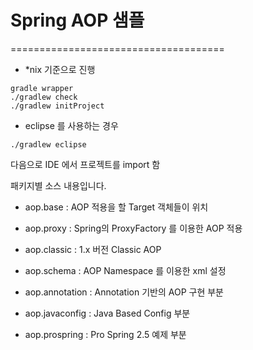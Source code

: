 # Spring AOP 샘플

=====================================

* *nix 기준으로 진행
```
gradle wrapper
./gradlew check
./gradlew initProject
```

* eclipse 를 사용하는 경우
```
./gradlew eclipse
```
다음으로 IDE 에서 프로젝트를 import 함



패키지별 소스 내용입니다.

* aop.base : AOP 적용을 할 Target 객체들이 위치

* aop.proxy : Spring의 ProxyFactory 를 이용한 AOP 적용

* aop.classic : 1.x 버전 Classic AOP

* aop.schema : AOP Namespace 를 이용한 xml 설정

* aop.annotation : Annotation 기반의 AOP 구현 부분

* aop.javaconfig : Java Based Config 부분

* aop.prospring : Pro Spring 2.5 예제 부분

